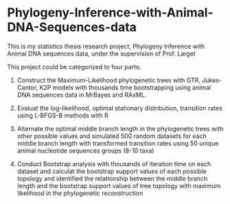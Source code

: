 # Phylogeny-Inference-with-Animal-DNA-Sequences-data

This is my statistics thesis research project, Phylogeny Inference with Animal DNA sequences data, under the supervision of Prof. Larget

This project could be categorized to four parts:

1. Construct the Maximum-Likelihood phylogenetic trees with GTR, Jukes-Cantor, K2P models with thousands time
bootstrapping using animal DNA sequences data in MrBayes and RAxML.

2. Evaluat the log-likelihood, optimal stationary distribution, transition rates using L-BFGS-B methods with R

3. Alternate the optimal middle branch length in the phylogenetic trees with other possible values and simulated 500 random datasets for
each middle branch length with transformed transition rates using 50 unique animal nucleotide sequences groups (8-10 taxa)

4. Conduct Bootstrap analysis with thousands of iteration time on each dataset and calculat the bootstrap support values
of each possible topology and identified the relationship between the middle branch length and the bootstrap support values
of tree topology with maximum likelihood in the phylogenetic reconstruction
